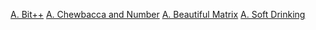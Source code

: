 [A. Bit++](https://codeforces.com/problemset/problem/702/A)
[A. Chewbaсca and Number](https://codeforces.com/problemset/problem/894/A)
[A. Beautiful Matrix](https://codeforces.com/problemset/problem/1501/B)
[A. Soft Drinking](https://codeforces.com/problemset/problem/1469/B)
